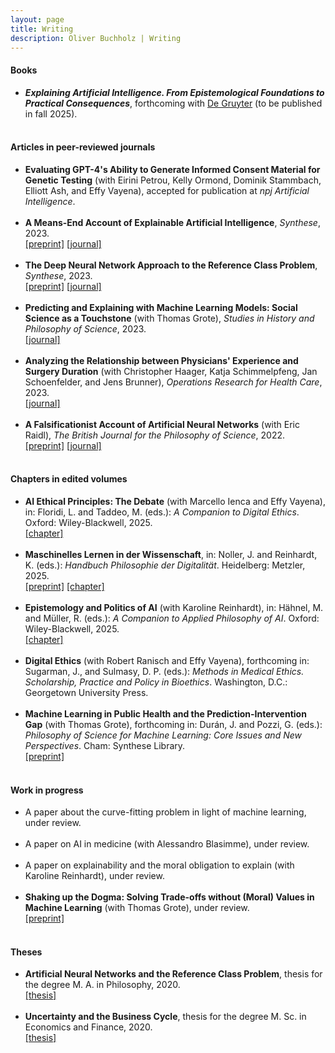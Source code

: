 ```yaml
---
layout: page
title: Writing
description: Oliver Buchholz | Writing
---
```


<h4>Books</h4>

<ul>
<li><b><i>Explaining Artificial Intelligence. From Epistemological Foundations to Practical Consequences</i></b>, forthcoming with <a href= "https://www.degruyter.com/" target= "_blank">De Gruyter</a> (to be published in fall 2025).<br><br>
</li>
</ul>

<h4>Articles in peer-reviewed journals</h4>

<ul>
<li><b>Evaluating GPT-4's Ability to Generate Informed Consent Material for Genetic Testing</b> (with Eirini Petrou, Kelly Ormond, Dominik Stammbach, Elliott Ash, and Effy Vayena), accepted for publication at <i>npj Artificial Intelligence</i>.<br><br>
</li>
 
<li><b>A Means-End Account of Explainable Artificial Intelligence</b>, <i>Synthese</i>, 2023.<br><a href= "https://arxiv.org/abs/2208.04638" target= "_blank">[preprint]</a> <a href= "https://doi.org/10.1007/s11229-023-04260-w" target= "_blank">[journal]</a><br><br>
</li>
 
<li><b>The Deep Neural Network Approach to the Reference Class Problem</b>, <i>Synthese</i>, 2023.<br>
 <a href= "http://philsci-archive.pitt.edu/21777/" target= "_blank">[preprint]</a> <a href= "https://doi.org/10.1007/s11229-023-04110-9" target= "_blank">[journal]</a><br><br>
</li>

<li><b>Predicting and Explaining with Machine Learning Models: Social Science as a Touchstone</b> (with Thomas Grote), <i>Studies in History and Philosophy of Science</i>, 2023.<br><a href= "https://doi.org/10.1016/j.shpsa.2023.10.004" target= "_blank">[journal]</a><br><br>
</li>
 
<li><b>Analyzing the Relationship between Physicians' Experience and Surgery Duration</b> (with Christopher Haager, Katja Schimmelpfeng, Jan Schoenfelder, and Jens Brunner), <i>Operations Research for Health Care</i>, 2023.<br><a href= "https://doi.org/10.1016/j.orhc.2022.100377" target= "_blank">[journal]</a><br><br>
</li>

<li><b>A Falsificationist Account of Artificial Neural Networks</b> (with Eric Raidl), <i>The British Journal for the Philosophy of Science</i>, 2022.<br><a href= "https://arxiv.org/abs/2205.01421" target= "_blank">[preprint]</a> <a href= "https://doi.org/10.1086/721797" target= "_blank">[journal]</a><br><br>
</li>
</ul>

<h4>Chapters in edited volumes</h4>

<ul>
<li>
<b>AI Ethical Principles: The Debate</b> (with Marcello Ienca and Effy Vayena), in: Floridi, L. and Taddeo, M. (eds.): <i>A Companion to Digital Ethics</i>. Oxford: Wiley-Blackwell, 2025.<br><a href= "https://doi.org/10.1002/9781394240821.ch9" target= "_blank">[chapter]</a><br><br>
</li>
 
<li>
<b>Maschinelles Lernen in der Wissenschaft</b>, in: Noller, J. and
Reinhardt, K. (eds.): <i>Handbuch Philosophie der Digitalit&auml;t</i>. Heidelberg: Metzler, 2025.<br><a href= "papers/preprint_Wissenschaftsphilosophie_Buchholz.pdf" target= "_blank">[preprint]</a> <a href= "https://doi.org/10.1007/978-3-662-70086-0_43-1" target= "_blank">[chapter]</a><br><br>
</li>
 
<li>
<b>Epistemology and Politics of AI</b> (with Karoline Reinhardt), in: H&auml;hnel, M. and M&uuml;ller, R. (eds.): <i>A Companion to Applied Philosophy of AI</i>. Oxford: Wiley-Blackwell, 2025.<br><a href= "https://doi.org/10.1002/9781394238651.ch8" target= "_blank">[chapter]</a><br><br>
</li>
 
<li>
<b>Digital Ethics</b> (with Robert Ranisch and Effy Vayena), forthcoming in: Sugarman, J., and Sulmasy, D. P. (eds.): <i>Methods in Medical Ethics. Scholarship, Practice and Policy in Bioethics</i>. Washington, D.C.: Georgetown University Press.<br><br>
</li>
 
<li><b>Machine Learning in Public Health and the Prediction-Intervention Gap</b> (with Thomas Grote), forthcoming in: Dur&aacute;n, J. and Pozzi, G. (eds.): <i>Philosophy of Science for Machine Learning: Core Issues and New Perspectives</i>. Cham: Synthese Library.<br><a href= "https://philsci-archive.pitt.edu/23207/" target= "_blank">[preprint]</a><br><br>
</li>
</ul>

<h4>Work in progress</h4>

<ul>
<li>A paper about the curve-fitting problem in light of machine learning, under review.<br><br>
</li>
 
<li>A paper on AI in medicine (with Alessandro Blasimme), under review.<br><br>
</li>

<li>A paper on explainability and the moral obligation to explain (with Karoline Reinhardt), under review.<br><br>
</li>

<li><b>Shaking up the Dogma: Solving Trade-offs without (Moral) Values in Machine Learning</b> (with Thomas Grote), under review.<br><a href= "https://philsci-archive.pitt.edu/24530/" target= "_blank">[preprint]</a><br><br>
</li>
</ul>

<h4>Theses</h4>

<ul>
<li><b>Artificial Neural Networks and the Reference Class Problem</b>, thesis for the degree M. A. in Philosophy, 2020.<br> <a href= "papers/MA_Philo.pdf" target= "_blank">[thesis]</a><br><br>
 </li>

<li><b>Uncertainty and the Business Cycle</b>, thesis for the degree M. Sc. in Economics and Finance, 2020.<br> <a href= "papers/MA_Econ.pdf" target= "_blank">[thesis]</a><br><br>
 </li>
<!--
<li><b>Forecasting Emergency Patient Arrival Counts</b> (2015) <a href= "papers/BA.pdf" target= "_blank">[thesis]</a><br> 
 Thesis for the degree B. Sc. in Economics and Business Administration<br><br>
 </li>
 -->
 </ul>
